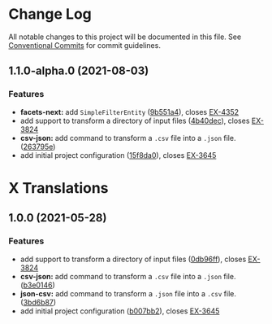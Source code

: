 # Change Log

All notable changes to this project will be documented in this file.
See [Conventional Commits](https://conventionalcommits.org) for commit guidelines.

## 1.1.0-alpha.0 (2021-08-03)


### Features

* **facets-next:** add `SimpleFilterEntity` ([9b551a4](https://github.com/empathyco/x/commit/9b551a41d6e67c64942cfe26051a06ce7dc91a65)), closes [EX-4352](https://searchbroker.atlassian.net/browse/EX-4352)
* add support to transform a directory of input files ([4b40dec](https://github.com/empathyco/x/commit/4b40dec908cb8eaff6d5e242a305db1c4dbe6618)), closes [EX-3824](https://searchbroker.atlassian.net/browse/EX-3824)
* **csv-json:** add command to transform a `.csv` file into a `.json` file. ([263795e](https://github.com/empathyco/x/commit/263795e47404c425cd8eadc99a6e1ee691aea257))
* add initial project configuration ([15f8da0](https://github.com/empathyco/x/commit/15f8da005835a6944dc0a6cde3fb80c1cba7d8c7)), closes [EX-3645](https://searchbroker.atlassian.net/browse/EX-3645)



# X Translations
## 1.0.0 (2021-05-28)


### Features

* add support to transform a directory of input files ([0db96ff](https://bitbucket.org/colbenson/x-translations/commits/0db96ff43e0e66db1defa1a9aa48fe7f6d2472f8)), closes [EX-3824](https://searchbroker.atlassian.net/browse/EX-3824)
* **csv-json:** add command to transform a `.csv` file into a `.json` file. ([b3e0146](https://bitbucket.org/colbenson/x-translations/commits/b3e0146a36db4203c2647951951ff3d594cb4693))
* **json-csv:** add command to transform a `.json` file into a `.csv` file. ([3bd6b87](https://bitbucket.org/colbenson/x-translations/commits/3bd6b87056ebc98f06a5bccbecf4c4435cba36f5))
* add initial project configuration ([b007bb2](https://bitbucket.org/colbenson/x-translations/commits/b007bb2882ca09f67ddc69b0af2a5817d3964361)), closes [EX-3645](https://searchbroker.atlassian.net/browse/EX-3645)
